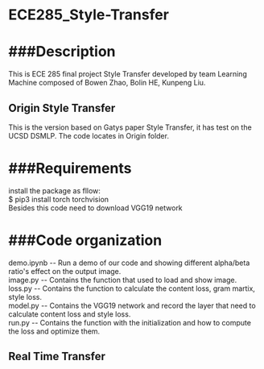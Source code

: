 # ECE285_Style-Transfer

###Description
===========
This is ECE 285 final project Style Transfer developed by team Learning Machine composed of Bowen Zhao, Bolin HE, Kunpeng Liu.


## Origin Style Transfer

This is the version based on Gatys paper Style Transfer, it has test on the UCSD DSMLP.
The code locates in Origin folder.

###Requirements
============
install the package as fllow:  
 $ pip3 install torch torchvision  
Besides this code need to download VGG19 network  

###Code organization
=================
demo.ipynb -- Run a demo of our code and showing different alpha/beta ratio's effect on the output image.  
image.py -- Contains the function that used to load and show image.  
loss.py -- Contains the function to calculate the content loss, gram martix, style loss.  
model.py -- Contains the VGG19 network and record the layer that need to calculate content loss and style loss.  
run.py -- Contains the function with the initialization and how to compute the loss and optimize them.  

## Real Time Transfer
